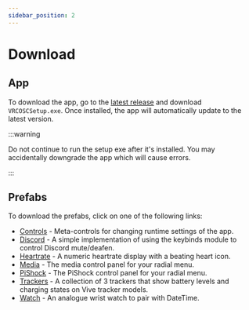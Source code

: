 ```yaml
---
sidebar_position: 2
---
```


# Download

## App
To download the app, go to the [latest release](https://github.com/VolcanicArts/VRCOSC/releases/latest) and download `VRCOSCSetup.exe`.
Once installed, the app will automatically update to the latest version.

:::warning

Do not continue to run the setup exe after it's installed. You may accidentally downgrade the app which will cause errors.

:::

## Prefabs
To download the prefabs, click on one of the following links:
- [Controls](/prefabs/VRCOSC-Controls.unitypackage) - Meta-controls for changing runtime settings of the app.
- [Discord](/prefabs/VRCOSC-Discord.unitypackage) - A simple implementation of using the keybinds module to control Discord mute/deafen.
- [Heartrate](/prefabs/VRCOSC-Heartrate.unitypackage) - A numeric heartrate display with a beating heart icon.
- [Media](/prefabs/VRCOSC-Media.unitypackage) - The media control panel for your radial menu.
- [PiShock](/prefabs/VRCOSC-PiShock.unitypackage) - The PiShock control panel for your radial menu.
- [Trackers](/prefabs/VRCOSC-Trackers.unitypackage) - A collection of 3 trackers that show battery levels and charging states on Vive tracker models.
- [Watch](/prefabs/VRCOSC-Watch.unitypackage) - An analogue wrist watch to pair with DateTime.

